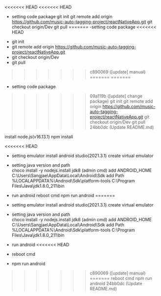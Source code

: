 <<<<<<< HEAD
<<<<<<< HEAD
* setting code package
  git init
  git remote add origin https://github.com/music-auto-tagging-project/reactNativeApp.git
  git checkout origin/Dev
  git pull
=======
-setting code package
<<<<<<< HEAD
 - git init
 - git remote add origin https://github.com/music-auto-tagging-project/reactNativeApp.git
 - git checkout origin/Dev
 - git pull
>>>>>>> c890069 ([update] manual)
=======
=======
- setting code package
>>>>>>> 09a119b ([update] change package)
 git init
 git remote add origin https://github.com/music-auto-tagging-project/reactNativeApp.git
 git checkout origin/Dev
 git pull
>>>>>>> 24bb0dc (Update README.md)

 install node.js(v16.13.1)
 npm install

<<<<<<< HEAD
* setting emulator
  install android studio(2021.3.1)
  create virtual emulator
  
* setting java version and path  
  choco install -y nodejs.install jdk8 (admin cmd)
  add ANDROID_HOME C:\Users\Sangjae\AppData\Local\Android\Sdk
  add Path
    %LOCALAPPDATA%\Android\Sdk\platform-tools
    C:\Program Files\Java\jdk1.8.0_211\bin
  
 * run android
  reboot cmd
  npm run android
=======
- setting emulator
 install android studio(2021.3.1)
 create virtual emulator
  
- setting java version and path  
 choco install -y nodejs.install jdk8 (admin cmd)
 add ANDROID_HOME C:\Users\Sangjae\AppData\Local\Android\Sdk
 add Path
 %LOCALAPPDATA%\Android\Sdk\platform-tools
 C:\Program Files\Java\jdk1.8.0_211\bin
  
- run android
<<<<<<< HEAD
 - reboot cmd
 - npm run android
>>>>>>> c890069 ([update] manual)
=======
 reboot cmd
 npm run android
>>>>>>> 24bb0dc (Update README.md)
